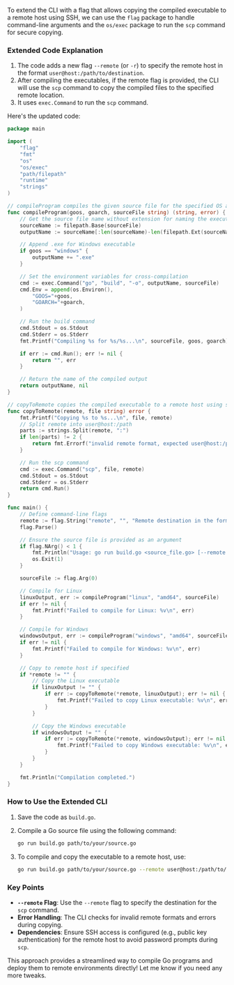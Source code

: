 To extend the CLI with a flag that allows copying the compiled executable to a remote host using SSH, we can use the `flag` package to handle command-line arguments and the `os/exec` package to run the `scp` command for secure copying.

### Extended Code Explanation
1. The code adds a new flag `--remote` (or `-r`) to specify the remote host in the format `user@host:/path/to/destination`.
2. After compiling the executables, if the remote flag is provided, the CLI will use the `scp` command to copy the compiled files to the specified remote location.
3. It uses `exec.Command` to run the `scp` command.

Here's the updated code:

```go
package main

import (
	"flag"
	"fmt"
	"os"
	"os/exec"
	"path/filepath"
	"runtime"
	"strings"
)

// compileProgram compiles the given source file for the specified OS and architecture.
func compileProgram(goos, goarch, sourceFile string) (string, error) {
	// Get the source file name without extension for naming the executable
	sourceName := filepath.Base(sourceFile)
	outputName := sourceName[:len(sourceName)-len(filepath.Ext(sourceName))]

	// Append .exe for Windows executable
	if goos == "windows" {
		outputName += ".exe"
	}

	// Set the environment variables for cross-compilation
	cmd := exec.Command("go", "build", "-o", outputName, sourceFile)
	cmd.Env = append(os.Environ(),
		"GOOS="+goos,
		"GOARCH="+goarch,
	)

	// Run the build command
	cmd.Stdout = os.Stdout
	cmd.Stderr = os.Stderr
	fmt.Printf("Compiling %s for %s/%s...\n", sourceFile, goos, goarch)

	if err := cmd.Run(); err != nil {
		return "", err
	}

	// Return the name of the compiled output
	return outputName, nil
}

// copyToRemote copies the compiled executable to a remote host using scp.
func copyToRemote(remote, file string) error {
	fmt.Printf("Copying %s to %s...\n", file, remote)
	// Split remote into user@host:/path
	parts := strings.Split(remote, ":")
	if len(parts) != 2 {
		return fmt.Errorf("invalid remote format, expected user@host:/path")
	}

	// Run the scp command
	cmd := exec.Command("scp", file, remote)
	cmd.Stdout = os.Stdout
	cmd.Stderr = os.Stderr
	return cmd.Run()
}

func main() {
	// Define command-line flags
	remote := flag.String("remote", "", "Remote destination in the format user@host:/path/to/destination")
	flag.Parse()

	// Ensure the source file is provided as an argument
	if flag.NArg() < 1 {
		fmt.Println("Usage: go run build.go <source_file.go> [--remote user@host:/path/to/destination]")
		os.Exit(1)
	}

	sourceFile := flag.Arg(0)

	// Compile for Linux
	linuxOutput, err := compileProgram("linux", "amd64", sourceFile)
	if err != nil {
		fmt.Printf("Failed to compile for Linux: %v\n", err)
	}

	// Compile for Windows
	windowsOutput, err := compileProgram("windows", "amd64", sourceFile)
	if err != nil {
		fmt.Printf("Failed to compile for Windows: %v\n", err)
	}

	// Copy to remote host if specified
	if *remote != "" {
		// Copy the Linux executable
		if linuxOutput != "" {
			if err := copyToRemote(*remote, linuxOutput); err != nil {
				fmt.Printf("Failed to copy Linux executable: %v\n", err)
			}
		}

		// Copy the Windows executable
		if windowsOutput != "" {
			if err := copyToRemote(*remote, windowsOutput); err != nil {
				fmt.Printf("Failed to copy Windows executable: %v\n", err)
			}
		}
	}

	fmt.Println("Compilation completed.")
}
```

### How to Use the Extended CLI
1. Save the code as `build.go`.
2. Compile a Go source file using the following command:

   ```bash
   go run build.go path/to/your/source.go
   ```

3. To compile and copy the executable to a remote host, use:

   ```bash
   go run build.go path/to/your/source.go --remote user@host:/path/to/destination
   ```

### Key Points
- **`--remote` Flag**: Use the `--remote` flag to specify the destination for the `scp` command.
- **Error Handling**: The CLI checks for invalid remote formats and errors during copying.
- **Dependencies**: Ensure SSH access is configured (e.g., public key authentication) for the remote host to avoid password prompts during `scp`.

This approach provides a streamlined way to compile Go programs and deploy them to remote environments directly! Let me know if you need any more tweaks.
